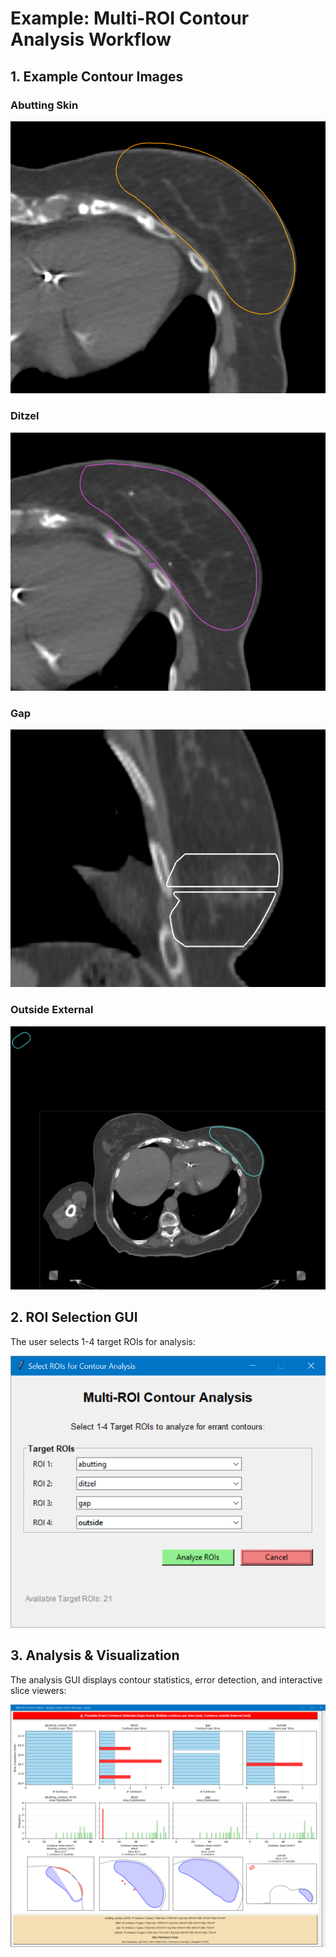 # Example: Multi-ROI Contour Analysis Workflow

## 1. Example Contour Images

### Abutting Skin
![Abutting Contour](images/abutting_contour.png)

### Ditzel
![Ditzel Contour](images/ditzel_contour.png)

### Gap
![Gap Contour](images/gap_contour.png)

### Outside External
![Outside Contour](images/outside_contour.png)

## 2. ROI Selection GUI

The user selects 1-4 target ROIs for analysis:

![ROI Selection GUI](images/roi_selection_gui.png)

## 3. Analysis & Visualization

The analysis GUI displays contour statistics, error detection, and interactive slice viewers:

![Analysis GUI](images/analysis_gui.png)
